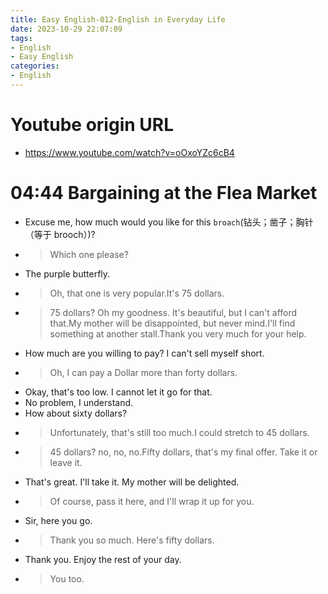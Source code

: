 ```yaml
---
title: Easy English-012-English in Everyday Life
date: 2023-10-29 22:07:09
tags:
- English
- Easy English
categories:
- English
---
```



# Youtube origin URL

- https://www.youtube.com/watch?v=oOxoYZc6cB4


# 04:44 Bargaining at the Flea Market

- Excuse me, how much would you like for this `broach`(钻头；凿子；胸针（等于 brooch）)?
- > Which one please?
- The purple butterfly.
- >Oh, that one is very popular.It's 75 dollars.
- > 75 dollars? Oh my goodness. It's beautiful, but I can't afford that.My mother will be disappointed, but never mind.I'll find something at another stall.Thank you very much for your help.
- How much are you willing to pay? I can't sell myself short.
- > Oh, I can pay a Dollar more than forty dollars.
- Okay, that's too low. I cannot let it go for that.
- No problem, I understand.
- How about sixty dollars?
- > Unfortunately, that's still too much.I could stretch to 45 dollars.
- > 45 dollars? no, no, no.Fifty dollars, that's my final offer. Take it or leave it.
- That's great. I'll take it. My mother will be delighted.
- > Of course, pass it here, and I'll wrap it up for you.
- Sir, here you go.
- > Thank you so much. Here's fifty dollars.
- Thank you. Enjoy the rest of your day. 
- > You too.



